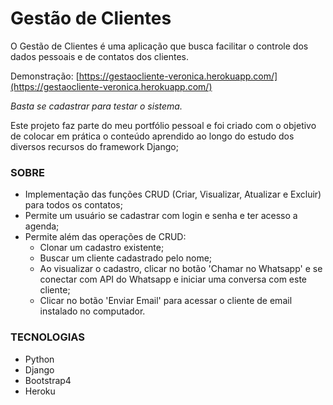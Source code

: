 # Gestão de Clientes

O Gestão de Clientes é uma aplicação que busca facilitar o controle dos dados pessoais e de contatos dos clientes.

Demonstração:  [https://gestaocliente-veronica.herokuapp.com/](https://gestaocliente-veronica.herokuapp.com/) 

*Basta se cadastrar para testar o sistema.*

Este projeto faz parte do meu portfólio pessoal e foi criado com o objetivo de colocar em prática o conteúdo aprendido ao longo do estudo dos diversos recursos do framework Django;

### SOBRE

- Implementação das funções CRUD (Criar, Visualizar, Atualizar e Excluir) para todos os contatos;
- Permite um usuário se cadastrar com login e senha e ter acesso a agenda;
- Permite além das operações de CRUD:
    - Clonar um cadastro existente;
    - Buscar um cliente cadastrado pelo nome;
    - Ao visualizar o cadastro, clicar no botão 'Chamar no Whatsapp' e se conectar com API do Whatsapp e iniciar uma conversa com este cliente;
    - Clicar no botão 'Enviar Email' para acessar o cliente de email instalado no computador.

### TECNOLOGIAS

- Python
- Django
- Bootstrap4
- Heroku
